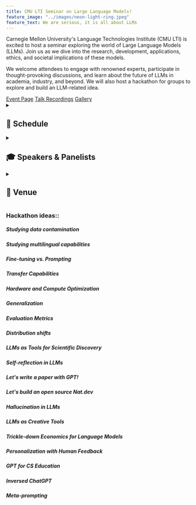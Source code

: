 ```yaml
---
title: CMU LTI Seminar on Large Language Models!
feature_image: "../images/neon-light-ring.jpeg"
feature_text: We are serious, it is all about LLMs
---
```


<div class="container">
  <p>
    Carnegie Mellon University's Language Technologies Institute (CMU LTI) is excited to host a seminar exploring the world
    of Large Language Models (LLMs). Join us as we dive into the research, development, applications, ethics, and societal
    implications of these models.
  </p>

  <p>
    We welcome attendees to engage with renowned experts, participate in thought-provoking discussions, and learn about the
    future of LLMs in academia, industry, and beyond. We will also host a hackathon for groups to explore and build an
    LLM-related idea.
  </p>

  <div class="links">
    <a class="button" href="https://lijuncheng16.wixsite.com/my-site">Event Page</a>
    <a class="button" href="{{ site.baseurl }}/talks">Talk Recordings</a>
    <a class="button" href="https://lijuncheng16.wixsite.com/my-site/gallery">Gallery</a>
  </div>
</div>

<div class="schedule-container">
  <details>
    <summary>
      <h2 class="schedule-title">📅 Schedule</h2>
    </summary>

    <h3>Day 1: Saturday (4/1/2023)</h3>
    <ul>
      <li>9:00 - 9:30 AM: 🎫 Registration and Welcome 🤗</li>
      <li>9:30 - 10:45 AM: 🎤 Short Talks (Industry & Academia Experts)</li>
        <ul>
          <li>9:30 - 9:45 AM: Graham Neubig 🎓</li>
          <li>9:50 - 10:05 AM: Hoda Heidari 🎓</li>
          <li>10:10 - 10:25 AM: Susan Zhang 🎓</li>
          <li>10:30 - 10:45 AM: Niket Tandon 🎓</li>
        </ul>
      <li>10:45 - 11:00 AM: ☕ Coffee Break</li>
      <li>11:00 - 11:30 AM: 💡 What can you do with LLMs? Hackathon Introduction, Group Formation</li>
      <li>11:30 AM - 12:30 PM: 🍽️ Lunch Break</li>
      <li>12:30 - 3:00 PM: 🏁 Hackathon - Day 1</li>
        <ul>
          <li>Hackathon Begins! 🎉</li>
          <li>Short Tutorials on prompting 📚</li>
        </ul>
      <li>3:00 - 4:00 PM: 🎙️ Panel Discussion: The Future of Large Language Models</li>
        <ul>
          <li>Melvin Johnson, Abhishek Nagaraj, Yoav Artzi, Niket Tandon, and Susan Zhang</li>
          <li>Host: Emma Strubell</li>
        </ul>
      <li>4:00 - 4:30 PM: ☕ Coffee Break</li>
      <li>4:30 - 6:00 PM: 🏁 Hackathon - Day 1 (Continuation)</li>
    </ul>

    <h3>Day 2: Sunday (4/2/2023)</h3>
    <ul>
      <li>9:00 AM - 1:00 PM: 🏁 Hackathon - Day 2 (Continuation)</li>
      <li>1:00 - 2:00 PM: 🍽️ Lunch Break (with Hackathon Groups)</li>
      <li>2:45 - 4:30 PM: 🏁 Hackathon continues</li>
      <li>4:30 - 5:30 PM: 🎤 Presentations</li>
      <li>5:30 - 6:00 PM: 🎉 Closing remarks and prizes 🏆</li>
    </ul>

  </details>
</div>
<div class="speaker-container">
  <details>
  <summary><h2>🎓 Speakers & Panelists</h2></summary>

  <ul>
    <li>Susan Zhang: Research Scientist @ Meta AI</li>
    <li>Yoav Artzi: Associate Professor @ Cornell Tech</li>
    <li>Hoda Heidari: Assistant Professor @ CMU MLD</li>
    <li>Abhishek Nagaraj: Assistant Professor @ Berkeley Haas</li>
    <li>Niket Tandon: Sr. Research Scientist @ AI2</li>
    <li>Melvin Johnson: Researcher @ Google</li>
    <li>Graham Neubig: Associate Professor @ CMU LTI</li>
    <li>Emma Strubell: Assistant Professor @ CMU LTI</li>
  </ul>
  </details>
</div>

<div class="venue-container">

  <details>
  <summary><h2>🏢 Venue</h2></summary>

  <ul>
    <li>Rashid Auditorum (GHC 4401)</li>
    <li>Rashid Auditorium is located on the fourth floor of the Gates-Hillman Center. The easiest way to access this room is
    via the Forbes Avenue entrance to GHC.</li>
    <li><a href="https://lti.cs.cmu.edu/phd/sites/default/files/GHC%20Maps.pdf">Building Map</a></li>
    <li>📍 Full Address: 5000 Forbes Ave, Pittsburgh, PA 15213</li>
  </ul>
  </details>
</div>

### Hackathon ideas::

##### Studying data contamination

##### Studying multilingual capabilities

##### Fine-tuning vs. Prompting

##### Transfer Capabilities

##### Hardware and Compute Optimization

##### Generalization

##### Evaluation Metrics

##### Distribution shifts

##### LLMs as Tools for Scientific Discovery

##### Self-reflection in LLMs

##### Let's write a paper with GPT!

##### Let's build an open source Nat.dev

##### Hallucination in LLMs

##### LLMs as Creative Tools

##### Trickle-down Economics for Language Models

##### Personalization with Human Feedback

##### GPT for CS Education 
##### Inversed ChatGPT
##### Meta-prompting 
